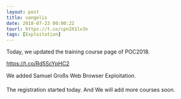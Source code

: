 ```yaml
---
layout: post
title: vangelis
date: 2018-07-23 00:00:22
tourl: https://t.co/cpn2X1lv3n
tags: [Exploitation]
---
```

Today, we updated the training course page of POC2018.

https://t.co/Rd5ScYpHC2

We added Samuel Großs Web Browser Exploitation.

The registration started today. And We will add more courses soon.